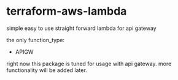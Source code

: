 # terraform-aws-lambda
simple easy to use straight forward lambda for api gateway

the only function_type: 
 - APIGW


right now this package is tuned for usage with api gateway. more functionality will be added later. 